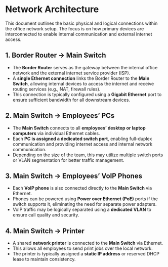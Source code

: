 # Network Architecture

This document outlines the basic physical and logical connections within the office network setup. The focus is on how primary devices are interconnected to enable internal communication and external internet access.

## 1. Border Router → Main Switch

- The **Border Router** serves as the gateway between the internal office network and the external internet service provider (ISP).
- A **single Ethernet connection** links the Border Router to the **Main Switch**, allowing internal devices to access the internet and receive routing services (e.g., NAT, firewall rules).
- This connection is typically configured using a **Gigabit Ethernet** port to ensure sufficient bandwidth for all downstream devices.

## 2. Main Switch → Employees’ PCs

- The **Main Switch** connects to all **employees’ desktop or laptop computers** via individual Ethernet cables.
- Each **PC is assigned a dedicated switch port**, enabling full-duplex communication and providing internet access and internal network communication.
- Depending on the size of the team, this may utilize multiple switch ports or VLAN segmentation for better traffic management.

## 3. Main Switch → Employees’ VoIP Phones

- Each **VoIP phone** is also connected directly to the **Main Switch** via Ethernet.
- Phones can be powered using **Power over Ethernet (PoE)** ports if the switch supports it, eliminating the need for separate power adapters.
- VoIP traffic may be logically separated using a **dedicated VLAN** to ensure call quality and security.

## 4. Main Switch → Printer

- A shared **network printer** is connected to the **Main Switch** via Ethernet.
- This allows all employees to send print jobs over the local network.
- The printer is typically assigned a **static IP address** or reserved DHCP lease to maintain consistency.
